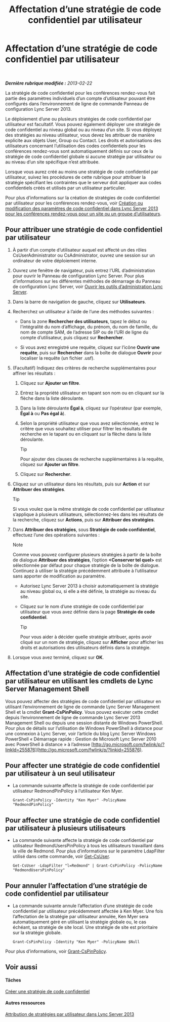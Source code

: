 ﻿---
title: Affectation d’une stratégie de code confidentiel par utilisateur
TOCTitle: Affectation d’une stratégie de code confidentiel par utilisateur
ms:assetid: d8211c64-0b63-4193-a074-673da7d14287
ms:mtpsurl: https://technet.microsoft.com/fr-fr/library/Gg182594(v=OCS.15)
ms:contentKeyID: 49299011
ms.date: 05/20/2016
mtps_version: v=OCS.15
ms.translationtype: HT
---

# Affectation d’une stratégie de code confidentiel par utilisateur

 

_**Dernière rubrique modifiée :** 2013-02-22_

La stratégie de code confidentiel pour les conférences rendez-vous fait partie des paramètres individuels d’un compte d’utilisateur pouvant être configurés dans l’environnement de ligne de commande Panneau de configuration Lync Server 2013.

Le déploiement d’une ou plusieurs stratégies de code confidentiel par utilisateur est facultatif. Vous pouvez également déployer une stratégie de code confidentiel au niveau global ou au niveau d’un site. Si vous déployez des stratégies au niveau utilisateur, vous devez les attribuer de manière explicite aux objets User, Group ou Contact. Les droits et autorisations des utilisateurs concernant l’utilisation des codes confidentiels pour les conférences rendez-vous sont automatiquement définis sur ceux de la stratégie de code confidentiel globale si aucune stratégie par utilisateur ou au niveau d’un site spécifique n’est attribuée.

Lorsque vous aurez créé au moins une stratégie de code confidentiel par utilisateur, suivez les procédures de cette rubrique pour attribuer la stratégie spécifiant les contraintes que le serveur doit appliquer aux codes confidentiels créés et utilisés par un utilisateur particulier.

Pour plus d’informations sur la création de stratégies de code confidentiel par utilisateur pour les conférences rendez-vous, voir [Création ou modification des paramètres de code confidentiel dans Lync Server 2013 pour les conférences rendez-vous pour un site ou un groupe d’utilisateurs](lync-server-2013-create-or-modify-dial-in-conferencing-pin-settings-for-a-site-or-group-of-users.md).

## Pour attribuer une stratégie de code confidentiel par utilisateur

1.  À partir d’un compte d’utilisateur auquel est affecté un des rôles CsUserAdministrator ou CsAdministrator, ouvrez une session sur un ordinateur de votre déploiement interne.

2.  Ouvrez une fenêtre de navigateur, puis entrez l’URL d’administration pour ouvrir le Panneau de configuration Lync Server. Pour plus d’informations sur les différentes méthodes de démarrage du Panneau de configuration Lync Server, voir [Ouvrir les outils d’administration Lync Server](lync-server-2013-open-lync-server-administrative-tools.md).

3.  Dans la barre de navigation de gauche, cliquez sur **Utilisateurs**.

4.  Recherchez un utilisateur à l’aide de l’une des méthodes suivantes :
    
      - Dans la zone **Rechercher des utilisateurs**, tapez le début ou l’intégralité du nom d’affichage, du prénom, du nom de famille, du nom de compte SAM, de l’adresse SIP ou de l’URI de ligne du compte d’utilisateur, puis cliquez sur **Rechercher**.
    
      - Si vous avez enregistré une requête, cliquez sur l’icône **Ouvrir une requête**, puis sur **Rechercher** dans la boîte de dialogue **Ouvrir** pour localiser la requête (un fichier .usf).

5.  (Facultatif) Indiquez des critères de recherche supplémentaires pour affiner les résultats :
    
    1.  Cliquez sur **Ajouter un filtre**.
    
    2.  Entrez la propriété utilisateur en tapant son nom ou en cliquant sur la flèche dans la liste déroulante.
    
    3.  Dans la liste déroulante **Égal à**, cliquez sur l’opérateur (par exemple, **Égal à** ou **Pas égal à**).
    
    4.  Selon la propriété utilisateur que vous avez sélectionnée, entrez le critère que vous souhaitez utiliser pour filtrer les résultats de recherche en le tapant ou en cliquant sur la flèche dans la liste déroulante.
        
        > [!tip]  
        > Pour ajouter des clauses de recherche supplémentaires à la requête, cliquez sur <strong>Ajouter un filtre</strong>.    
    5.  Cliquez sur **Rechercher**.

6.  Cliquez sur un utilisateur dans les résultats, puis sur **Action** et sur **Attribuer des stratégies**.
    
    > [!tip]  
    > Si vous voulez que la même stratégie de code confidentiel par utilisateur s’applique à plusieurs utilisateurs, sélectionnez-les dans les résultats de la recherche, cliquez sur <strong>Actions</strong>, puis sur <strong>Attribuer des stratégies</strong>.

7.  Dans **Attribuer des stratégies**, sous **Stratégie de code confidentiel**, effectuez l’une des opérations suivantes :
    
    > [!NOTE]  
    > Comme vous pouvez configurer plusieurs stratégies à partir de la boîte de dialogue <strong>Attribuer des stratégies</strong>, l’option <strong>&lt;Conserver tel quel&gt;</strong> est sélectionnée par défaut pour chaque stratégie de la boîte de dialogue. Continuez à utiliser la stratégie précédemment attribuée à l’utilisateur sans apporter de modification au paramètre.    
      - Autorisez Lync Server 2013 à choisir automatiquement la stratégie au niveau global ou, si elle a été définie, la stratégie au niveau du site.
    
      - Cliquez sur le nom d’une stratégie de code confidentiel par utilisateur que vous avez définie dans la page **Stratégie de code confidentiel**.
        
        > [!tip]  
        > Pour vous aider à décider quelle stratégie attribuer, après avoir cliqué sur un nom de stratégie, cliquez sur <strong>Afficher</strong> pour afficher les droits et autorisations des utilisateurs définis dans la stratégie.

8.  Lorsque vous avez terminé, cliquez sur **OK**.

## Affectation d’une stratégie de code confidentiel par utilisateur en utilisant les cmdlets de Lync Server Management Shell

Vous pouvez affecter des stratégies de code confidentiel par utilisateur en utilisant l’environnement de ligne de commande Lync Server Management Shell et la cmdlet **Grant-CsPinPolicy**. Vous pouvez exécuter cette cmdlet depuis l’environnement de ligne de commande Lync Server 2013 Management Shell ou depuis une session distante de Windows PowerShell. Pour plus de détails sur l’utilisation de Windows PowerShell à distance pour une connexion à Lync Server, voir l’article du blog Lync Server Windows PowerShell « Démarrage rapide : Gestion de Microsoft Lync Server 2010 avec PowerShell à distance » à l’adresse [http://go.microsoft.com/fwlink/p/?linkId=255876](http://go.microsoft.com/fwlink/p/?linkid=255876).

## Pour affecter une stratégie de code confidentiel par utilisateur à un seul utilisateur

  - La commande suivante affecte la stratégie de code confidentiel par utilisateur RedmondPinPolicy à l’utilisateur Ken Myer.
    
        Grant-CsPinPolicy -Identity "Ken Myer" -PolicyName "RedmondPinPolicy"

## Pour affecter une stratégie de code confidentiel par utilisateur à plusieurs utilisateurs

  - La commande suivante affecte la stratégie de code confidentiel par utilisateur RedmondUsersPinPolicy à tous les utilisateurs travaillant dans la ville de Redmond. Pour plus d’informations sur le paramètre LdapFilter utilisé dans cette commande, voir [Get-CsUser](https://docs.microsoft.com/en-us/powershell/module/skype/Get-CsUser).
    
        Get-CsUser -LdapFilter "l=Redmond" | Grant-CsPinPolicy -PolicyName "RedmondUsersPinPolicy"

## Pour annuler l’affectation d’une stratégie de code confidentiel par utilisateur

  - La commande suivante annule l’affectation d’une stratégie de code confidentiel par utilisateur précédemment affectée à Ken Myer. Une fois l’affectation de la stratégie par utilisateur annulée, Ken Myer sera automatiquement géré en utilisant la stratégie globale ou, le cas échéant, sa stratégie de site local. Une stratégie de site est prioritaire sur la stratégie globale.
    
        Grant-CsPinPolicy -Identity "Ken Myer" -PolicyName $Null

Pour plus d’informations, voir [Grant-CsPinPolicy](https://docs.microsoft.com/en-us/powershell/module/skype/Grant-CsPinPolicy).

## Voir aussi

#### Tâches

[Créer une stratégie de code confidentiel](lync-server-2013-create-a-new-pin-policy.md)  

#### Autres ressources

[Attribution de stratégies par utilisateur dans Lync Server 2013](lync-server-2013-assigning-per-user-policies.md)


